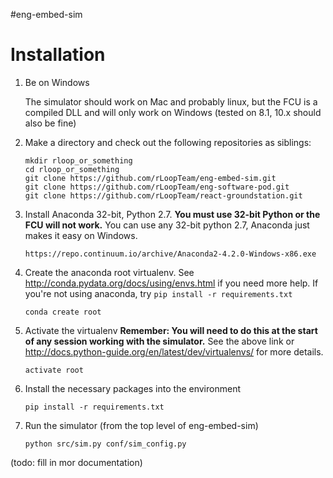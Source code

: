 #eng-embed-sim

# Installation

1. Be on Windows

    The simulator should work on Mac and probably linux, but the FCU is a compiled DLL and will only work on Windows (tested on 8.1, 10.x should also be fine)

2. Make a directory and check out the following repositories as siblings: 
    
    ```
    mkdir rloop_or_something
    cd rloop_or_something
    git clone https://github.com/rLoopTeam/eng-embed-sim.git
    git clone https://github.com/rLoopTeam/eng-software-pod.git
    git clone https://github.com/rLoopTeam/react-groundstation.git
    ```

3. Install Anaconda 32-bit, Python 2.7. __You must use 32-bit Python or the FCU will not work.__ You can use any 32-bit python 2.7, Anaconda just makes it easy on Windows. 

    ```
    https://repo.continuum.io/archive/Anaconda2-4.2.0-Windows-x86.exe
    ```

4. Create the anaconda root virtualenv. See http://conda.pydata.org/docs/using/envs.html if you need more help. 
    If you're not using anaconda, try ```pip install -r requirements.txt```
    ```
    conda create root
    ```

5. Activate the virtualenv
__Remember: You will need to do this at the start of any session working with the simulator.__ See the above link or http://docs.python-guide.org/en/latest/dev/virtualenvs/ for more details.

    ```
    activate root
    ```

6. Install the necessary packages into the environment

    ```
    pip install -r requirements.txt
    ```

7. Run the simulator (from the top level of eng-embed-sim)

    ```
    python src/sim.py conf/sim_config.py
    ```

(todo: fill in mor documentation)